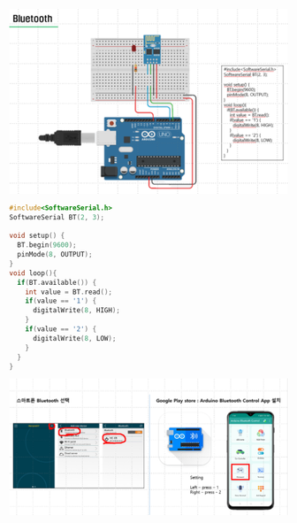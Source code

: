 ![](./IMAGES/z01.png)

```C
#include<SoftwareSerial.h>
SoftwareSerial BT(2, 3);

void setup() {
  BT.begin(9600);
  pinMode(8, OUTPUT);
}
void loop(){
  if(BT.available()) {
    int value = BT.read();
    if(value == '1') {
      digitalWrite(8, HIGH);
    }
    if(value == '2') {
      digitalWrite(8, LOW);
    }
  }
}
```

![](./IMAGES/z03.png)
